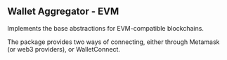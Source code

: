 ## Wallet Aggregator - EVM

Implements the base abstractions for EVM-compatible blockchains.

The package provides two ways of connecting, either through Metamask (or web3 providers), or WalletConnect.
